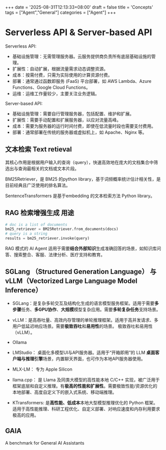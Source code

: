 +++
date = '2025-08-31T12:13:33+08:00'
draft = false
title = 'Concepts'
tags = ["Agent","General"]
categories = ["Agent"]
+++


# Serverless API & Server-based API

Serverless API:

  - 基础设施管理：无需管理服务器。云服务提供商负责所有底层基础设施的管理。
  - 扩展性：自动扩展，根据流量需求动态调整资源。
  - 成本：按需付费，只需为实际使用的计算资源付费。
  - 部署：通常通过函数即服务 (FaaS) 平台部署，如 AWS Lambda、Azure Functions、Google Cloud Functions。
  - 运维：运维工作量较少，主要关注业务逻辑。

Server-based API:

  - 基础设施管理：需要自行管理服务器，包括配置、维护和扩展。
  - 扩展性：需要手动配置和扩展服务器，以应对流量高峰。
  - 成本：需要为服务器的运行时间付费，即使在低流量时段也需要支付费用。
  - 部署：通常部署在传统的服务器或虚拟机上，如 Apache、Nginx 等。


## 文本检索 Text retieval

其核心作用是根据用户输入的查询（query），快速高效地在庞大的文档集合中筛选出与查询最相关的文档或文本片段。

BM25Retriever，是 BM25 的python library，基于词频概率统计估计相关性，是目前经典且广泛使用的排名算法。

SentenceTransformers 是基于embedding 的文本检索方法 Python library。


## RAG 检索增强生成 用途

~~~py
# doc is a list of documents
bm25_retriever = BM25Retriever.from_documents(docs)
# query is a string
results = bm25_retriever.invoke(query)
~~~

RAG 模式的 AI Agent 适用于需要**结合外部知识**生成准确回答的场景，如知识库问答、搜索整合、客服、法律分析、医疗支持和教育。



## SGLang （Structured Generation Language） 与 vLLM（Vectorized Large Language Model Inference）

- SGLang：是复杂多轮交互及结构化生成的语言模型服务框架。适用于需要**多步骤**任务、**多GPU协作**、**大规模**模型复杂应用。需要**多轮复杂任务**支持场景。

- vLLM：是高吞吐量、高效内存管理的单轮推理框架。适用于高并发请求、多用户低延迟响应场景。需要**极致吞吐**和**易用性**的场景。
极致吞吐和易用性（vLLM）。

- Ollama

- LMStudio： 桌面化多模型UI与API服务器。适用于“开箱即用”的 LLM **桌面客户端与推理引擎**场景，内置聊天界面，也可作为本地API服务器使用。

- MLX-LM： 专为 Apple Silicon

- llama.cpp： 是 Llama 及同类大模型的高性能本地 C/C++ 实现，被广泛用于框架底层和自定义推理。有**极高的性能和扩展性**。需要极致性能/资源优化的本地部署、高度自定义下的嵌入式系统、移动端推理。

- KTransformers: 是**高性能、低成本**本地大型模型推理优化的 Python 框架。适用于高性能推理、科研工程优化、自定义部署、对响应速度和内存利用要求极高的应用。

## GAIA

A benchmark for General AI Assistants
